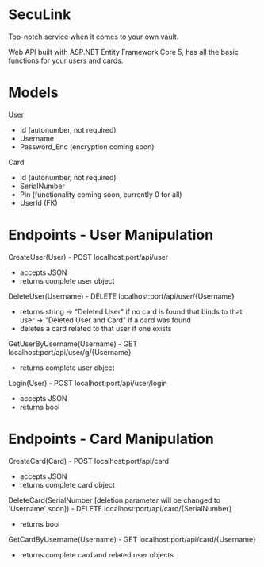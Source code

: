 # SecuLink
Top-notch service when it comes to your own vault.

Web API built with ASP.NET Entity Framework Core 5, has all the basic functions for your users and cards.

# Models
User
- Id (autonumber, not required)
- Username
- Password_Enc (encryption coming soon)

Card
- Id (autonumber, not required)
- SerialNumber
- Pin (functionality coming soon, currently 0 for all)
- UserId (FK)

# Endpoints - User Manipulation
CreateUser(User) - POST
localhost:port/api/user 
- accepts JSON
- returns complete user object

DeleteUser(Username) - DELETE
localhost:port/api/user/{Username}
- returns string
 -> "Deleted User" if no card is found that binds to that user
 -> "Deleted User and Card" if a card was found
- deletes a card related to that user if one exists

GetUserByUsername(Username) - GET
localhost:port/api/user/g/{Username}
- returns complete user object

Login(User) - POST
localhost:port/api/user/login
- accepts JSON
- returns bool

# Endpoints - Card Manipulation
CreateCard(Card) - POST
localhost:port/api/card
- accepts JSON
- returns complete card object

DeleteCard(SerialNumber [deletion parameter will be changed to 'Username' soon]) - DELETE
localhost:port/api/card/{SerialNumber}
- returns bool

GetCardByUsername(Username) - GET
localhost:port/api/card/{Username}
- returns complete card and related user objects